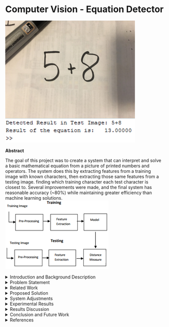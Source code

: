 # Computer Vision - Equation Detector
![Alt text](/ReportImages/sample1.png?raw=true "Sample Output")

**Abstract**
 
   The goal of this project was to create a system that can interpret and solve a basic mathematical equation from a picture of printed numbers and operators. The system does this by extracting features from a training image with known characters, then extracting those same features from a testing image. finding which training character each test character is closest to. Several improvements were made, and the final system has reasonable accuracy (~80%) while maintaining greater efficiency than machine learning solutions.
![Alt text](/ReportImages/Process.PNG?raw=true "Overall Algorithm Process") 
    
<details>
<summary>Introduction and Background Description</summary>
<p>Optical number recognition is the automatic recognition of numbers by computers in images or digitized text. It has many uses in automated guided vehicles, digital library scanning, and packaging industries. It is challenging to create a consistent number recognition system because of differences in writing styles/ fonts, positions of the text, image quality, and noise.</p>    
<p>Number recognition is often done by extracting features of characters that, together, are unique to that character. Some of the features that can be used for this are the Hu moments of an image. These are seven moments that are invariant to translation, scale, and rotation. They are found by performing different calculations on different normalized central moments of the image.</p> 
<p>Some other region features that were used in this project are the eccentricity of an image (how circular the object is), the solidity (the proportion of the pixels in the convex hull to the region), and Euler numbers (the number of objects in an image minus the number of holes).</p>
    
</details>

<details>
<summary>Problem Statement</summary>
<p>Many jobs involve interpreting numbers and equations from printed text. Doing this manually is tedious and has a high chance of error. A system is needed that can take in an image of text and interpret numbers and operators from it automatically, solving any valid equations it detects. The system needs to be invariant to scale, rotation, or translation of numbers in the image.</p>
    
</details>

<details>
<summary>Related Work</summary>
<p>Deshpande (2012) used Hu moments in a number recognition system. His algorithm involved preprocessing a training and testing image, extracting Hu moments from those images, and finding a minimum distance value between each number in the testing image and training image. He concluded that the first three Hu moments could be used to accurately identify numbers (the others were too small) above 32x32 resolution. Most of this project is based on the algorithm he describes in his paper. Deshpande also proposed a solution to identify between ‘6’ and ‘9’ that is used in this project.</p>
<p>Zekovich and Tuba (2013) proposed an algorithm for detecting handwritten digits using Hu moments. This algorithm uses similar moment extraction of characters, followed by putting the moments into separate Support Vector Machines that classify the characters from those moments. Information from this paper was used to investigate handwritten number recognition possibilities of the project.</p>
<p>Lacrama and Snep (2006) implemented a neural network that was trained using data from invariant moments of characters. The network was used to test handwritten character recognition. This paper clarified other methods of character recognition as well as their strengths and weaknesses.</p>
    
</details>
  
<details>
<summary>Proposed Solution</summary>
<p>The solution that was implemented was like the algorithm that Deshpande described in his paper. However, several changes were made to improve the accuracy in testing scenarios.</p>
<p align="left">
  <img src="/ReportImages/figure1.PNG" width="400"/>
</p>
<p>Preprocessing was done on the training and testing images to isolate the characters. In the training image, the image was inverted so that the regions of each number could be found. The testing image was binarized using thresholding, then opened and closed with a line structuring element to remove unwanted background elements. It was also inverted for region labelling purposes.</p>
<p align="left">
  <img src="/ReportImages/figure2.PNG" width="400"/>
</p>
<p>The comparison was done by looping through each testing and training region and finding which training regions had the most similar Hu numbers to each testing region. Arrays with minimum distance should have be the same characters.</p>   
</details>

<details>
<summary>System Adjustments</summary>
<p>The system was tested to see if it could handle handwriting. The idea was to train the system on an image of certain handwriting, then test it on another. The results of this were not satisfactory, with about 30~50% correct detection rate of characters. The neatness of the handwriting made large changes to the Hu values, so only a few characters had consistent detection rate. The system scope was lowered to only involve printed text calculations.</p>
<p align="left">
  <img src="/ReportImages/figure3.PNG" width="400"/>
</p>
<p>The Hu moments were found to be very small and did not have much difference between different characters. It was noticed that in the related work, the authors took the log transformation of the Hu values, giving the moments larger differences. This was implemented into the system and accuracy rose about 20%.</p>
<p align="left">
  <img src="/ReportImages/figure4.PNG" width="400"/>
</p>
<p>The ‘.’ And ‘-‘characters had a problem where the character would take up the entirety of the region box, resulting in an NaN third Hu value and incorrect character prediction. An adjustment was made to check if the solidity of a region was >=0.94 during feature extraction. If so, that region received a marker number of 1, indicating that it was known to be ‘.’ or ‘-‘. The comparison loop then finds that marker and compares the region to those characters separately by just their first Hu number. This resulted in a 100% detection of ‘.’ and ‘-‘characters during testing.</p>
<p align="left">
  <img src="/ReportImages/figure5.PNG" width="400"/>
</p>
<p>In a similar manner, ‘/’ has a unique eccentricity that is consistently >=0.99 due to its line shape. A check for this eccentricity was made during feature extraction, and regions with this feature were given a marker of 2. If the comparison loop finds this number, the character is matched to ‘/’ and it does not need to compare to any other characters. This resulted in a 100% detection of ‘/’ in testing.</p>
<p align="left">
  <img src="/ReportImages/figure6.PNG" width="400"/>
</p>
<p>An attempt was made to use Euler numbers to further separate characters. In theory, ‘8’ will have a unique Euler number of -1, and ‘4’, ‘6’, ‘9’, and ‘0’ will have 0. The idea was to use Euler numbers to separate these characters beforehand. However, testing regions sometimes had incorrect Euler numbers due to noise producing small holes in the objects. It was decided that this adjustment was too dependant on having perfect preprocessing, so it was not used.</p>
<p align="left">
  <img src="/ReportImages/figure7.PNG" width="400"/>
</p>
<p>Differentiating the ‘6’ and ‘9’ was an expected problem when using this method. Both had very close Hu moment values due to the rotation invariance of the moments. Deshpande’s suggested method was implemented to solve this. Whenever a ‘6’ or ‘9’ is detected, the region image is sent to a different function that splits the image into top and bottom half. The areas of each half are compared and the character is detected as a ‘9’ if the top area is larger than the bottom, otherwise it is a ‘6’. This resulted in a 100% detection of ‘6’ and ‘9’ in testing.</p>
<p align="left">
  <img src="/ReportImages/figure8.PNG" width="400"/>
</p>
</details>

<details>
<summary>Experimental Results</summary>
<p>A single training image was used for all tests. 10 testing images that had 20 random numbers/operators were printed out. Picture were taken of them using an iPhone 6 and the accuracy of each character results were recorded.</p>
<p align="left">
  <img src="/ReportImages/CharacterAccuracy.PNG" width="400"/>
</p>
<p>Most operators had a near perfect detection rate. The lowest detection rates involved the ‘1’s being detected as ‘7’s, and 3’s as ‘2’s. Overall, the accuracy is reasonable.</p>
 
<p>Different sized training images were also tested. In theory, this should not make a difference because Hu moments are invariant to size. However, results indicate that the larger training image had about 10% higher accuracy than the smaller one. This is likely because Hu moments are scale invariant only if the amount of region information is the same in both scales. In this case, the smaller training image lost a bit of region information during resizing, causing different moments.</p>
<p align="left">
  <img src="/ReportImages/TrainingImageAccuracy.PNG" width="400"/>
</p>
 
</details>

<details>
<summary>Results Discussion</summary>
<p>Several factors limit the final system:</p>
<p>- The quality of testing and training images make a big difference in the results.</p>
<p>- Images with high noise will have less accurate results even after preprocessing.</p>
<p>- Similar fonts to the training image must be used, or the system must be retrained using the same font as the testing image.</p>
<p>- Characters can only be printed in a straight line. This is because of the order that the system identifies regions.</p>

<p>The system has high accuracy if the testing image is of a similar style to the training images. It also runs in O(nm), where n is the amount of training objects and m is the amount of testing objects.</p>
<p>The system is best at detecting operators, ‘6’, ‘9’, and ‘8’. Other numbers will occasionally get incorrectly detected.</p>
</details>

<details>
<summary>Conclusion and Future Work</summary>
<p>The system can properly receive an input image and extract the numbers and operators with good accuracy given limited distortion and good resolution. Several additional features can be compared alongside the Hu moments to identify numbers and operators in images.</p>
 
<p>Many improvements can be made as the next step of this project. Other shape descriptors could be used to improve accuracy such as boundary codes. The system could be updated to identify other characters (letters) and operators (square root, exponents, parentheses). It could also be changed to detect
equations that span multiple lines by reordering the detection function.</p>
</details>

<details>
<summary>References</summary>
<p>-Deshpande, A. B. (2012). Vision based system for optical number recognition. International Journal of Computer Applications, 37(1)</p>
<p>-Lacrama, D. L., and Snep, I. (2009). The use of invariant moments in hand-written character recognition.</p>
<p>-Zekovich, S amd Tuba, M. (2013). Hu Moments Based Handwritten Digits Recognition Algorithm. <i>Recent Advances in Knowledge Engineering and Systems Science._</i></p>
</details>